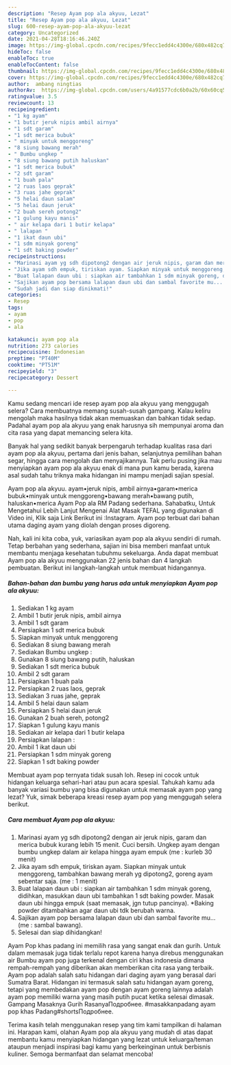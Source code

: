 ```yaml
---
description: "Resep Ayam pop ala akyuu, Lezat"
title: "Resep Ayam pop ala akyuu, Lezat"
slug: 600-resep-ayam-pop-ala-akyuu-lezat
category: Uncategorized
date: 2021-04-28T18:16:46.240Z
image: https://img-global.cpcdn.com/recipes/9fecc1edd4c4300e/680x482cq70/ayam-pop-ala-akyuu-foto-resep-utama.jpg
hideToc: false
enableToc: true
enableTocContent: false
thumbnail: https://img-global.cpcdn.com/recipes/9fecc1edd4c4300e/680x482cq70/ayam-pop-ala-akyuu-foto-resep-utama.jpg
cover: https://img-global.cpcdn.com/recipes/9fecc1edd4c4300e/680x482cq70/ayam-pop-ala-akyuu-foto-resep-utama.jpg
author:  ambang ningtias
authorAv:  https://img-global.cpcdn.com/users/4a91577cdc6b0a2b/60x60cq50/avatar.jpg
ratingvalue: 3.5
reviewcount: 13
recipeingredient:
- "1 kg ayam"
- "1 butir jeruk nipis ambil airnya"
- "1 sdt garam"
- "1 sdt merica bubuk"
- " minyak untuk menggoreng"
- "8 siung bawang merah"
- " Bumbu ungkep "
- "8 siung bawang putih haluskan"
- "1 sdt merica bubuk"
- "2 sdt garam"
- "1 buah pala"
- "2 ruas laos geprak"
- "3 ruas jahe geprak"
- "5 helai daun salam"
- "5 helai daun jeruk"
- "2 buah sereh potong2"
- "1 gulung kayu manis"
- " air kelapa dari 1 butir kelapa"
- " lalapan "
- "1 ikat daun ubi"
- "1 sdm minyak goreng"
- "1 sdt baking powder"
recipeinstructions:
- "Marinasi ayam yg sdh dipotong2 dengan air jeruk nipis, garam dan merica bubuk kurang lebih 15 menit. Cuci bersih. Ungkep ayam dengan bumbu ungkep dalam air kelapa hingga ayam empuk (me : kurleb 30 menit)"
- "Jika ayam sdh empuk, tiriskan ayam. Siapkan minyak untuk menggoreng, tambahkan bawang merah yg dipotong2, goreng ayam sebentar saja. (me : 1 menit)"
- "Buat lalapan daun ubi : siapkan air tambahkan 1 sdm minyak goreng, didihkan, masukkan daun ubi tambahkan 1 sdt baking powder. Masak daun ubi hingga empuk (saat memasak, jgn tutup pancinya). *Baking powder ditambahkan agar daun ubi tdk berubah warna."
- "Sajikan ayam pop bersama lalapan daun ubi dan sambal favorite mu... (me : sambal bawang)."
- "Sudah jadi dan siap dinikmati!"
categories:
- Resep
tags:
- ayam
- pop
- ala

katakunci: ayam pop ala 
nutrition: 273 calories
recipecuisine: Indonesian
preptime: "PT40M"
cooktime: "PT51M"
recipeyield: "3"
recipecategory: Dessert

---
```



Kamu sedang mencari ide resep ayam pop ala akyuu yang menggugah selera? Cara membuatnya memang susah-susah gampang. Kalau keliru mengolah maka hasilnya tidak akan memuaskan dan bahkan tidak sedap. Padahal ayam pop ala akyuu yang enak harusnya sih mempunyai aroma dan cita rasa yang dapat memancing selera kita.


Banyak hal yang sedikit banyak berpengaruh terhadap kualitas rasa dari ayam pop ala akyuu, pertama dari jenis bahan, selanjutnya pemilihan bahan segar, hingga cara mengolah dan menyajikannya. Tak perlu pusing jika mau menyiapkan ayam pop ala akyuu enak di mana pun kamu berada, karena asal sudah tahu triknya maka hidangan ini mampu menjadi sajian spesial.

Ayam pop ala akyuu. ayam•jeruk nipis, ambil airnya•garam•merica bubuk•minyak untuk menggoreng•bawang merah•bawang putih, haluskan•merica Ayam Pop ala RM Padang sederhana. Sahabatku, Untuk Mengetahui Lebih Lanjut Mengenai Alat Masak TEFAL yang digunakan di Video ini, Klik saja Link Berikut ini :Instagram. Ayam pop terbuat dari bahan utama daging ayam yang diolah dengan proses digoreng.


Nah, kali ini kita coba, yuk, variasikan ayam pop ala akyuu sendiri di rumah. Tetap berbahan yang sederhana, sajian ini bisa memberi manfaat untuk membantu menjaga kesehatan tubuhmu sekeluarga. Anda dapat membuat Ayam pop ala akyuu menggunakan 22 jenis bahan dan 4 langkah pembuatan. Berikut ini langkah-langkah untuk membuat hidangannya.

<!--inarticleads1-->

##### Bahan-bahan dan bumbu yang harus ada untuk menyiapkan Ayam pop ala akyuu:

1. Sediakan 1 kg ayam
1. Ambil 1 butir jeruk nipis, ambil airnya
1. Ambil 1 sdt garam
1. Persiapkan 1 sdt merica bubuk
1. Siapkan  minyak untuk menggoreng
1. Sediakan 8 siung bawang merah
1. Sediakan  Bumbu ungkep :
1. Gunakan 8 siung bawang putih, haluskan
1. Sediakan 1 sdt merica bubuk
1. Ambil 2 sdt garam
1. Persiapkan 1 buah pala
1. Persiapkan 2 ruas laos, geprak
1. Sediakan 3 ruas jahe, geprak
1. Ambil 5 helai daun salam
1. Persiapkan 5 helai daun jeruk
1. Gunakan 2 buah sereh, potong2
1. Siapkan 1 gulung kayu manis
1. Sediakan  air kelapa dari 1 butir kelapa
1. Persiapkan  lalapan :
1. Ambil 1 ikat daun ubi
1. Persiapkan 1 sdm minyak goreng
1. Siapkan 1 sdt baking powder


Membuat ayam pop ternyata tidak susah loh. Resep ini cocok untuk hidangan keluarga sehari-hari atau pun acara spesial. Tahukah kamu ada banyak variasi bumbu yang bisa digunakan untuk memasak ayam pop yang lezat? Yuk, simak beberapa kreasi resep ayam pop yang menggugah selera berikut. 

<!--inarticleads2-->

##### Cara membuat Ayam pop ala akyuu:

1. Marinasi ayam yg sdh dipotong2 dengan air jeruk nipis, garam dan merica bubuk kurang lebih 15 menit. Cuci bersih. Ungkep ayam dengan bumbu ungkep dalam air kelapa hingga ayam empuk (me : kurleb 30 menit)
1. Jika ayam sdh empuk, tiriskan ayam. Siapkan minyak untuk menggoreng, tambahkan bawang merah yg dipotong2, goreng ayam sebentar saja. (me : 1 menit)
1. Buat lalapan daun ubi : siapkan air tambahkan 1 sdm minyak goreng, didihkan, masukkan daun ubi tambahkan 1 sdt baking powder. Masak daun ubi hingga empuk (saat memasak, jgn tutup pancinya). *Baking powder ditambahkan agar daun ubi tdk berubah warna.
1. Sajikan ayam pop bersama lalapan daun ubi dan sambal favorite mu... (me : sambal bawang).
1. Selesai dan siap dihidangkan!

Ayam Pop khas padang ini memilih rasa yang sangat enak dan gurih. Untuk dalam memasak juga tidak terlalu repot karena hanya direbus menggunakan air Bumbu ayam pop juga terkenal dengan ciri khas indonesia dimana rempah-rempah yang diberikan akan memberikan cita rasa yang terbaik. Ayam pop adalah salah satu hidangan dari daging ayam yang berasal dari Sumatra Barat. Hidangan ini termasuk salah satu hidangan ayam goreng, tetapi yang membedakan ayam pop dengan ayam goreng lainnya adalah ayam pop memiliki warna yang masih putih pucat ketika selesai dimasak. Gampang Masaknya Gurih RasanyaПодробнее. #masakkanpadang ayam pop khas Padang#shortsПодробнее. 

Terima kasih telah menggunakan resep yang tim kami tampilkan di halaman ini. Harapan kami, olahan Ayam pop ala akyuu yang mudah di atas dapat membantu kamu menyiapkan hidangan yang lezat untuk keluarga/teman ataupun menjadi inspirasi bagi kamu yang berkeinginan untuk berbisnis kuliner. Semoga bermanfaat dan selamat mencoba!

